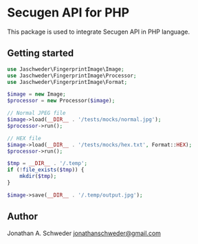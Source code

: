 # Secugen API for PHP

This package is used to integrate Secugen API in PHP language.

## Getting started

```php
use Jaschweder\FingerprintImage\Image;
use Jaschweder\FingerprintImage\Processor;
use Jaschweder\FingerprintImage\Format;

$image = new Image;
$processor = new Processor($image);

// Normal JPEG file
$image->load(__DIR__ . '/tests/mocks/normal.jpg');
$processor->run();

// HEX file
$image->load(__DIR__ . '/tests/mocks/hex.txt', Format::HEX);
$processor->run();

$tmp = __DIR__ . '/.temp';
if (!file_exists($tmp)) {
    mkdir($tmp);
}

$image->save(__DIR__ . '/.temp/output.jpg');
```

## Author

Jonathan A. Schweder <jonathanschweder@gmail.com>
